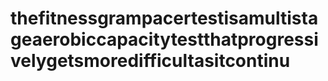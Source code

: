 # thefitnessgrampacertestisamultistageaerobiccapacitytestthatprogressivelygetsmoredifficultasitcontinu